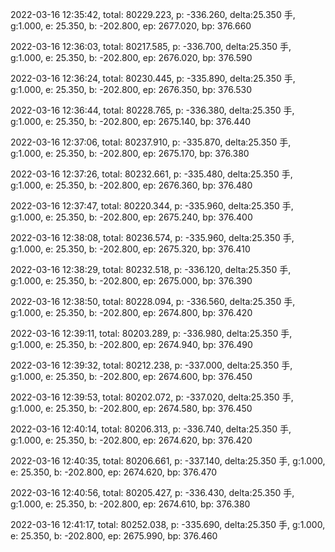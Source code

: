 2022-03-16 12:35:42, total: 80229.223, p: -336.260, delta:25.350 手, g:1.000, e: 25.350, b: -202.800, ep: 2677.020, bp: 376.660

2022-03-16 12:36:03, total: 80217.585, p: -336.700, delta:25.350 手, g:1.000, e: 25.350, b: -202.800, ep: 2676.020, bp: 376.590

2022-03-16 12:36:24, total: 80230.445, p: -335.890, delta:25.350 手, g:1.000, e: 25.350, b: -202.800, ep: 2676.350, bp: 376.530

2022-03-16 12:36:44, total: 80228.765, p: -336.380, delta:25.350 手, g:1.000, e: 25.350, b: -202.800, ep: 2675.140, bp: 376.440

2022-03-16 12:37:06, total: 80237.910, p: -335.870, delta:25.350 手, g:1.000, e: 25.350, b: -202.800, ep: 2675.170, bp: 376.380

2022-03-16 12:37:26, total: 80232.661, p: -335.480, delta:25.350 手, g:1.000, e: 25.350, b: -202.800, ep: 2676.360, bp: 376.480

2022-03-16 12:37:47, total: 80220.344, p: -335.960, delta:25.350 手, g:1.000, e: 25.350, b: -202.800, ep: 2675.240, bp: 376.400

2022-03-16 12:38:08, total: 80236.574, p: -335.960, delta:25.350 手, g:1.000, e: 25.350, b: -202.800, ep: 2675.320, bp: 376.410

2022-03-16 12:38:29, total: 80232.518, p: -336.120, delta:25.350 手, g:1.000, e: 25.350, b: -202.800, ep: 2675.000, bp: 376.390

2022-03-16 12:38:50, total: 80228.094, p: -336.560, delta:25.350 手, g:1.000, e: 25.350, b: -202.800, ep: 2674.800, bp: 376.420

2022-03-16 12:39:11, total: 80203.289, p: -336.980, delta:25.350 手, g:1.000, e: 25.350, b: -202.800, ep: 2674.940, bp: 376.490

2022-03-16 12:39:32, total: 80212.238, p: -337.000, delta:25.350 手, g:1.000, e: 25.350, b: -202.800, ep: 2674.600, bp: 376.450

2022-03-16 12:39:53, total: 80202.072, p: -337.020, delta:25.350 手, g:1.000, e: 25.350, b: -202.800, ep: 2674.580, bp: 376.450

2022-03-16 12:40:14, total: 80206.313, p: -336.740, delta:25.350 手, g:1.000, e: 25.350, b: -202.800, ep: 2674.620, bp: 376.420

2022-03-16 12:40:35, total: 80206.661, p: -337.140, delta:25.350 手, g:1.000, e: 25.350, b: -202.800, ep: 2674.620, bp: 376.470

2022-03-16 12:40:56, total: 80205.427, p: -336.430, delta:25.350 手, g:1.000, e: 25.350, b: -202.800, ep: 2674.610, bp: 376.380

2022-03-16 12:41:17, total: 80252.038, p: -335.690, delta:25.350 手, g:1.000, e: 25.350, b: -202.800, ep: 2675.990, bp: 376.460